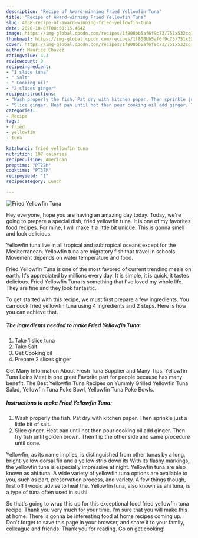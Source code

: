 ```yaml
---
description: "Recipe of Award-winning Fried Yellowfin Tuna"
title: "Recipe of Award-winning Fried Yellowfin Tuna"
slug: 4038-recipe-of-award-winning-fried-yellowfin-tuna
date: 2020-10-07T00:50:15.464Z
image: https://img-global.cpcdn.com/recipes/1f808bb5af6f9c73/751x532cq70/fried-yellowfin-tuna-recipe-main-photo.jpg
thumbnail: https://img-global.cpcdn.com/recipes/1f808bb5af6f9c73/751x532cq70/fried-yellowfin-tuna-recipe-main-photo.jpg
cover: https://img-global.cpcdn.com/recipes/1f808bb5af6f9c73/751x532cq70/fried-yellowfin-tuna-recipe-main-photo.jpg
author: Maurice Chavez
ratingvalue: 4.3
reviewcount: 9
recipeingredient:
- "1 slice tuna"
- " Salt"
- " Cooking oil"
- "2 slices ginger"
recipeinstructions:
- "Wash properly the fish. Pat dry with kitchen paper. Then sprinkle just a little bit of salt."
- "Slice ginger. Heat pan until hot then pour cooking oil add ginger. Then fry fish until golden brown. Then flip the other side and same procedure until done."
categories:
- Recipe
tags:
- fried
- yellowfin
- tuna

katakunci: fried yellowfin tuna 
nutrition: 107 calories
recipecuisine: American
preptime: "PT22M"
cooktime: "PT37M"
recipeyield: "1"
recipecategory: Lunch

---
```



![Fried Yellowfin Tuna](https://img-global.cpcdn.com/recipes/1f808bb5af6f9c73/751x532cq70/fried-yellowfin-tuna-recipe-main-photo.jpg)

Hey everyone, hope you are having an amazing day today. Today, we're going to prepare a special dish, fried yellowfin tuna. It is one of my favorites food recipes. For mine, I will make it a little bit unique. This is gonna smell and look delicious.

Yellowfin tuna live in all tropical and subtropical oceans except for the Mediterranean. Yellowfin tuna are migratory fish that travel in schools. Movement depends on water temperature and food.

Fried Yellowfin Tuna is one of the most favored of current trending meals on earth. It's appreciated by millions every day. It is simple, it is quick, it tastes delicious. Fried Yellowfin Tuna is something that I've loved my whole life. They are fine and they look fantastic.


To get started with this recipe, we must first prepare a few ingredients. You can cook fried yellowfin tuna using 4 ingredients and 2 steps. Here is how you can achieve that.

<!--inarticleads1-->

##### The ingredients needed to make Fried Yellowfin Tuna:

1. Take 1 slice tuna
1. Take  Salt
1. Get  Cooking oil
1. Prepare 2 slices ginger


Get Many Information About Fresh Tuna Supplier and Many Tips. Yellowfin Tuna Loins Meat is one great Favorite part for people because has many benefit. The Best Yellowfin Tuna Recipes on Yummly Grilled Yellowfin Tuna Salad, Yellowfin Tuna Poke Bowl, Yellowfin Tuna Poke Bowls. 

<!--inarticleads2-->

##### Instructions to make Fried Yellowfin Tuna:

1. Wash properly the fish. Pat dry with kitchen paper. Then sprinkle just a little bit of salt.
1. Slice ginger. Heat pan until hot then pour cooking oil add ginger. Then fry fish until golden brown. Then flip the other side and same procedure until done.


Yellowfin, as its name implies, is distinguished from other tunas by a long, bright-yellow dorsal fin and a yellow strip down its With its flashy markings, the yellowfin tuna is especially impressive at night. Yellowfin tuna are also known as ahi tuna. A wide variety of yellowfin tuna options are available to you, such as part, preservation process, and variety. A few things though, first off I would advise to heat the. Yellowfin tuna, also known as ahi tuna, is a type of tuna often used in sushi. 

So that's going to wrap this up for this exceptional food fried yellowfin tuna recipe. Thank you very much for your time. I'm sure that you will make this at home. There is gonna be interesting food at home recipes coming up. Don't forget to save this page in your browser, and share it to your family, colleague and friends. Thank you for reading. Go on get cooking!
